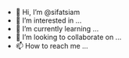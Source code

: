 - 👋 Hi, I’m @sifatsiam
- 👀 I’m interested in ...
- 🌱 I’m currently learning ...
- 💞️ I’m looking to collaborate on ...
- 📫 How to reach me ...

<!---
sifatsiam/sifatsiam is a ✨ special ✨ repository because its `README.md` (this file) appears on your GitHub profile.
You can click the Preview link to take a look at your changes.
--->
